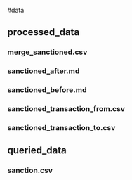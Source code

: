 #data
## processed_data
### merge_sanctioned.csv
### sanctioned_after.md
### sanctioned_before.md
### sanctioned_transaction_from.csv
### sanctioned_transaction_to.csv
## queried_data
### sanction.csv
